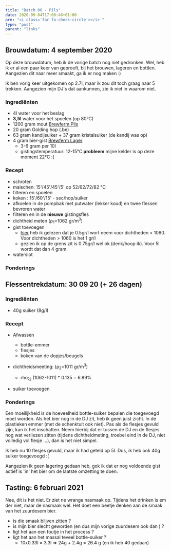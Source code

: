 ```yaml
---
title: "Batch 06 - Pils"
date: 2020-09-04T17:00:46+01:00
pre: "<i class='far fa-check-circle'></i> "
type: "post"
parent: "links"
---
```


## <i class="fa fa-filter fa-flip-vertical" aria-hidden="true"></i> Brouwdatum: 4 september 2020

Op deze brouwdatum, heb ik de vorige batch nog niet gedronken. Wel, heb ik er al een paar keer van geproeft, bij het brouwen, lageren en bottlen. Aangezien dit naar meer smaakt, ga ik er nog maken :)

Ik ben vorig keer uitgekomen op 2.7l, maar ik zou dit toch graag naar 5 trekken. Aangezien mijn DJ's dat aankunnen, zie ik niet in waarom niet.

<div class="containerH">
  <div class="columnH brew">

### Ingrediënten

* 4l water voor het beslag
* **3,5l** water voor het spoelen (op 80°C)
* 1200 gram mout [Brewferm Pils](https://www.brouwland.com/en/our-products/brewing/malts-and-flakes/brewferm/d/barley-malt-brewferm-pils-3-ebc-5-kg)
* 20 gram Golding hop (.be)
* 63 gram kandijsuiker + 37 gram kristalsuiker (de kandij was op)
* 4 gram bier-gist [Brewferm Lager](https://www.brouwland.com/nl/onze-producten/bierbereiding/biergisten/brewferm-korrelgisten/d/biergist-brewferm-lager-12-gr)
  * 3-6 gram per 10l
  * gistingstemperatuur: 12-15°C **probleem** mijne kelder is op deze moment 22°C :(
  </div>
  <div class="columnH brew">

### Recept
* schroten
* maischen: 15'/45'/45'/5' op 52/62/72/82 °C
* filteren en spoelen
* koken : 15'/60'/15' - sec/hop/suiker
* afkoelen in de pompbak met putwater (lekker koud) en twee flessen bevroren water
* filteren en in de **nieuwe** gistingsfles
* dichtheid meten (&rho;<sub>1</sub>=1062 gr/m<sup>3</sup>)
* gist toevoegen
  * [hier](https://www.hobbybrouwen.nl/brouwko2.html) heb ik gelezen dat je 0.5gr/l wort neem voor dichtheden < 1060. Voor dichtheden > 1060 is het 1 gr/l
  * gezien ik op de grens zit is 0.75gr/l wel ok (denk/hoop ik). Voor 5l wordt dat dan 4 gram.
* waterslot
  </div>
</div>


### Ponderings


## <i class="fa fa-flask" aria-hidden="true"></i> Flessentrekdatum: 30 09 20 (+ 26 dagen)


<div class="containerH">
  <div class="columnH brew">

### Ingrediënten

* 40g suiker (8g/l)


  </div> 
  <div class="columnH brew">

### Recept
* Afwassen
  * bottle-emmer
  * flesjes
  * koken van de dopjes/beugels
* dichtheidsmeeting: (&rho;<sub>2</sub>=1011 gr/m<sup>3</sup>)
  * rho;<sub>2</sub> (1062-1011) * 0.135 = 6.89%
* suiker toevoegen

  </div>
</div>

### Ponderings

Een moeilijkheid is de hoeveelheid bottle-suiker bepalen die toegevoegd moet worden. Als het bier nog in de DJ zit, heb ik geen juist zicht. In de plastieken emmer (met de schenktuit ook niet). Pas als de flesjes gevuld zijn, kan ik het inschatten. Neem hierbij dat er tussen de DJ en de flesjes nog wat verliezen zitten (tijdens dichtheidmeting, troebel eind in de DJ, niet volledig vol flesje ...), dan is het niet simpel. 

Ik heb nu 10 flesjes gevuld, maar ik had geteld op 5l. Dus, ik heb ook 40g suiker toegevoegd :(

Aangezien ik geen lagering gedaan heb, gok ik dat er nog voldoende gist actief is 'in' het bier om de laatste omzetting te doen.


## <i class="fa fa-beer" aria-hidden="true"></i> Tasting: 6 februari 2021

Nee, dit is het niet. Er ziet ne wrange nasmaak op. Tijdens het drinken is em der niet, maar de nasmaak wel. Het doet een beetje denken aan de smaak van het zuurdesem bier.

* is die smaak blijven zitten ?
* is mijn bier slecht geworden (en dus mijn vorige zuurdesem ook dan ) ?
* ligt het aan een foutje in het process ?
* ligt het aan het massal teveel bottle-suiker ? 
  * 10x0.33l = 3.3l => 24g + 2.4g = 26.4 g (en ik heb 40 gedaan)

